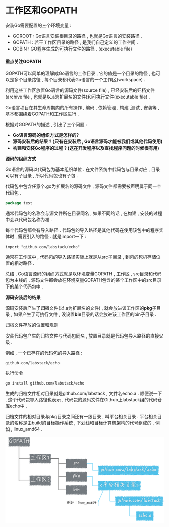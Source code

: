 # 工作区和GOPATH

安装Go需要配置的三个环境变量 :

* GOROOT : Go语言安装根目录的路径 , 也就是Go语言的安装路径 .
* GOPATH : 若干工作区目录的路径 , 是我们自己定义的工作空间 .
* GOBIN : GO程序生成的可执行文件的路径 . \(executable file\)

#### 重点关注GOPATH

GOPATH可以简单的理解成Go语言的工作目录 , 它的值是一个目录的路径 , 也可以是多个目录路径 , 每个目录都代表Go语言的一个工作区\(workspace\) .

利用这些工作区放置Go语言的源码文件\(source file\) , 已经安装后的归档文件\(archive file , 也就是以.a为扩展名的文件\)和可执行文件\(executable file\) .

Go语言项目在其生命周期内的所有操作 , 编码 , 依赖管理 , 构建 ,测试 , 安装等 , 基本都围绕着GOPATH和工作区进行 .

根据对GOPATH的描述 , 引出了三个问题 :

* **Go语言源码的组织方式是怎样的?**
* **源码安装后的结果 ? \(只有在安装后 , Go语言源码才能被我们或其他代码使用\)**
* **构建和安装Go程序的过程 ? \(这在开发程序以及查找程序问题的时候很有用\)**

**源码的组织方式**

Go语言的源码以代码包为基本组织单位 . 在文件系统中代码包与目录对应 , 目录可以有子目录 , 所以代码包也有子包 .

代码包中包含任意个.go为扩展名的源码文件 , 源码文件都需要被声明属于同一个代码包 .

```go
package test
```

通常代码包的名称会与源文件所在目录同名 , 如果不同的话 , 在构建 , 安装的过程中会以代码包名称为准 .

每个代码包都会有导入路径 . 代码包的导入路径是其他代码在使用该包中的程序实体时 , 需要引入的路径 . 就是import一下 :

```
import "github.com/labstack/echo"
```

通常在工作区中 , 代码包的导入路径实际上就是从src子目录 , 到包的死机存储位置的相对路径 .

总结 , Go语言源码的组织方式就是以环境变量GOPATH , 工作区 , src目录和代码包为主线的 . 源码文件都会放在环境变量GOPATH包含的某个工作区中的src目录下的某个代码包中 .

**源码安装后的结果**

源码安装后产生了**归档**文件\(以.a为扩展名的文件\) , 就会放进该工作区的**pkg**子目录 , 如果产生了可执行文件 , 没设置**bin**目录的话会放进该工作区的bin子目录 .

归档文件存放的位置和规则

安装代码包产生的归档文件与代码包同名 , 放置目录就是代码包导入路径的直接父级 .

例如 , 一个已存在的代码包的导入路径 :

```
github.com/labstack/echo
```

执行命令

```
go install github.com/labstack/echo
```

生成的归档文件相对目录就是github.com/labstack , 文件名echo.a . 顺便说一下 , 这个代码包导入路径也表示 , 代码包的源码文件在Github上labstack组的代码仓库echo中 .

归档文件的相对目录与pkg目录之间还有一级目录 , 叫平台相关目录 . 平台相关目录的名称是由build的目标操作系统 , 下划线和目标计算机架构的代号组成的 . 例如 , linux\_amd64 .

![](/assets/guidangwenjian.png)



